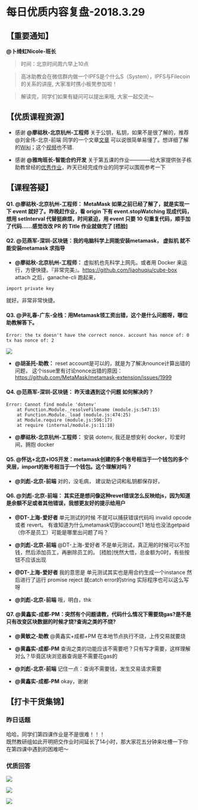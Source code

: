 # 每日优质内容复盘-2018.3.29

## 【重要通知】

**@卜绮虹Nicole-班长** 

> 时间：北京时间周六早上10点

> 高冰助教会在微信群内做一个IPFS是个什么S（System），IPFS与Filecoin的关系的讲座, 大家准时携小板凳参加啦！

> 解读完，同学们如果有疑问可以提出来哦, 大家一起交流～

## 【优质课程资源】

- 感谢 **@廖祜秋-北京杭州-工程师** 关于公钥，私钥，如果不是很了解的，推荐 @刘金伟-北京-前端 同学的一个文章[文章](https://www.jianshu.com/p/5b1b002c39bd) 可以说很简单易懂了。想详细了解的[Wiki](https://en.wikipedia.org/wiki/Public-key_cryptography)；这个[视频](https://www.youtube.com/watch?v=ERp8420ucGs)也不错.

- 感谢 **@雅珣班长-智能合约开发**  关于第五课的作业————给大家提供张子栋助教曾经的[优秀作业](https://github.com/linjie-1/guigulive-operation/pulls?utf8=%E2%9C%93&q=%E5%BC%A0%E5%AD%90%E6%A0%8B)，昨天已经完成作业的同学可以围观参考一下


## 【课程答疑】

#### Q1. @廖祜秋-北京杭州-工程师： MetaMask 如果之前已经了解了，就是实现一下 event 就好了。昨晚赶作业，看 origin 下有 event.stopWatching 现成代码，想用 setInterval 代替挺麻烦，时间紧迫，用 event 只要 10 句重复代码，顺手加了代码……感觉改改 PR 的 Title 作业就做完了 [捂脸]

#### Q2. @范燕军-深圳-区块链：我的电脑科学上网能安装metamask， 虚拟机 就不能安装metamask 求指导

- **@廖祜秋-北京杭州-工程师：** 虚拟机也先科学上网先。或者用 Docker 来运行，方便快捷。『非常完美』。https://github.com/liaohuqiu/cube-box attach 之后，ganache-cli 跑起来，
```
import private key 
```
就好。非常非常快捷。

#### Q3. @尹礼春-广东-全栈：用Metamask领工资出错，这个是什么问题呀，哪位助教解答下。
```
Error: the tx doesn't have the correct nonce. account has nonce of: 0 tx has nonce of: 2
```

![](images/2018.3.29_Q3.png)

- **@胡圣托-助教：** reset account是可以的，就是为了解决nounce计算出错的问题， 这个issue里有讨论nonce出错的原因：
https://github.com/MetaMask/metamask-extension/issues/1999

#### Q4. @范燕军-深圳-区块链： 昨天谁遇到这个问题 如何解决的？
```
Error: Cannot find module 'dotenv'
    at Function.Module._resolveFilename (module.js:547:15)
    at Function.Module._load (module.js:474:25)
    at Module.require (module.js:596:17)
    at require (internal/module.js:11:18)
```

- **@廖祜秋-北京杭州-工程师：** 安装 dotenv, 我还是想安利 docker，珍爱时间，拥抱 docker

#### Q5. @怀达+北京+IOS开发：metamask创建的多个账号相当于一个钱包的多个夹层，import的账号相当于一个钱包。这个理解对吗？

- **@刘彪-北京-前端** 对的，没毛病， 建议助记词和私钥都保存好。

#### Q6. @刘彪-北京-前端： 其实还是想问像这种revet错误怎么反映给js，因为知道是余额不足或者其他错误，我想更友好的提示给用户

- **@DT-上海-爱好者** 单元测试的时候 不就可以捕获错误代码吗 invalid opcode或者 revert。 有谁知道为什么metamask切到account[1 地址也没法getpaid（你不是员工）可能是哪里出问题了吗？

- **@刘彪-北京-前端** @DT-上海-爱好者 不是单元测试，真正用的时候可以不加钱，然后添加员工，再删除员工的。 [捂脸]恍然大悟，总金额为0时，有些按钮不应该出现

- **@DT-上海-爱好者** 我的意思是 单元测试其实也是用合约生成一个instance 然后进行了运行 promise reject 就catch error的string 实际程序也可以这么写呀

- **@刘彪-北京-前端** 哦，明白，thk

#### Q7. @黄鑫实-成都-PM：突然有个问题请教，代码什么情况下需要烧gas?是不是只有改变区块数据的时候才烧?查询之类的不烧?

- **@黄敏之-助教** @黄鑫实+成都+PM 在本地节点执行不烧，上传交易就要烧

- **@黄鑫实-成都-PM** 查询之类的功能应该不需要吧？只有写才需要，这样理解对么？毕竟区块浏览器查询是不需要花gas的

- **@刘彪-北京-前端** 记住一点：查询不需要钱，发生交易请求需要

- **@黄鑫实-成都-PM** okay，谢谢

## 【打卡干货集锦】

### 昨日话题

哈哈，同学们第四课作业是不是很难！！！  
既然教研组如此开明把交作业时间延长了14小时，那大家花五分钟来吐槽一下你在第四课中遇到的困难吧～

### 优质回答

![](images/2018.3.29_card1.png)

![](images/2018.3.29_card2.png)

![](images/2018.3.29_card3.png)




